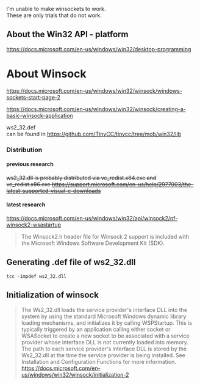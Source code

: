 I'm unable to make winsockets to work.  
These are only trials that do not work.  




## About the Win32 API - platform
https://docs.microsoft.com/en-us/windows/win32/desktop-programming

# About Winsock
https://docs.microsoft.com/en-us/windows/win32/winsock/windows-sockets-start-page-2

https://docs.microsoft.com/en-us/windows/win32/winsock/creating-a-basic-winsock-application

ws2_32.def  
can be found in https://github.com/TinyCC/tinycc/tree/mob/win32/lib

### Distribution

#### previous research
~~ws2_32.dll is probably distributed via  vc_redist.x64.exe and vc_redist.x86.exe
https://support.microsoft.com/en-us/help/2977003/the-latest-supported-visual-c-downloads~~
#### latest research
https://docs.microsoft.com/en-us/windows/win32/api/winsock2/nf-winsock2-wsastartup
> The Winsock2.h header file for Winsock 2 support is included with the Microsoft Windows Software Development Kit (SDK).


## Generating .def file of ws2_32.dll
```
tcc -impdef ws2_32.dll
```

## Initialization of winsock
> The Ws2_32.dll loads the service provider's interface DLL into the system by using the standard Microsoft Windows dynamic library loading mechanisms, and initializes it by calling WSPStartup. This is typically triggered by an application calling either socket or WSASocket to create a new socket to be associated with a service provider whose interface DLL is not currently loaded into memory. The path to each service provider's interface DLL is stored by the Ws2_32.dll at the time the service provider is being installed. See Installation and Configuration Functions for more information.
https://docs.microsoft.com/en-us/windows/win32/winsock/initialization-2


